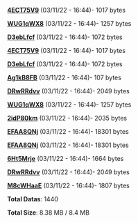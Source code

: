 [**4ECT75V9**](/data/4ECT75V9.txt) (03/11/22 - 16:44)- 1017 bytes

[**WUG1qWX8**](/data/WUG1qWX8.txt) (03/11/22 - 16:44)- 1257 bytes

[**D3ebLfcf**](/data/D3ebLfcf.txt) (03/11/22 - 16:44)- 1072 bytes

[**4ECT75V9**](/data/4ECT75V9.txt) (03/11/22 - 16:44)- 1017 bytes

[**D3ebLfcf**](/data/D3ebLfcf.txt) (03/11/22 - 16:44)- 1072 bytes

[**Ag1kB8FB**](/data/Ag1kB8FB.txt) (03/11/22 - 16:44)- 107 bytes

[**DRwRRdvv**](/data/DRwRRdvv.txt) (03/11/22 - 16:44)- 2049 bytes

[**WUG1qWX8**](/data/WUG1qWX8.txt) (03/11/22 - 16:44)- 1257 bytes

[**2idP80km**](/data/2idP80km.txt) (03/11/22 - 16:44)- 2035 bytes

[**EFAA8QNj**](/data/EFAA8QNj.txt) (03/11/22 - 16:44)- 18301 bytes

[**EFAA8QNj**](/data/EFAA8QNj.txt) (03/11/22 - 16:44)- 18301 bytes

[**6Ht5Mrje**](/data/6Ht5Mrje.txt) (03/11/22 - 16:44)- 1664 bytes

[**DRwRRdvv**](/data/DRwRRdvv.txt) (03/11/22 - 16:44)- 2049 bytes

[**M8cWHaaE**](/data/M8cWHaaE.txt) (03/11/22 - 16:44)- 1807 bytes

**Total Datas**: 1440

**Total Size**: 8.38 MB / 8.4 MB
